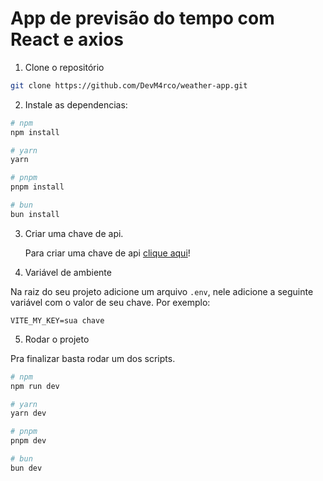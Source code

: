 # App de previsão do tempo com React e axios

1. Clone o repositório

```bash
git clone https://github.com/DevM4rco/weather-app.git
```

2. Instale as dependencias:

```bash
# npm
npm install

# yarn
yarn

# pnpm
pnpm install

# bun
bun install
```

3. Criar uma chave de api.

   Para criar uma chave de api [clique aqui](https://openweathermap.org)!

4. Variável de ambiente

Na raiz do seu projeto adicione um arquivo `.env`, nele adicione a seguinte variável com o valor de seu chave. Por exemplo:

```
VITE_MY_KEY=sua chave
```

5. Rodar o projeto

Pra finalizar basta rodar um dos scripts.

```bash
# npm
npm run dev

# yarn
yarn dev

# pnpm
pnpm dev

# bun
bun dev
```
